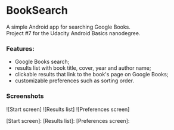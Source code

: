 # BookSearch
A simple Android app for searching Google Books.  
Project #7 for the Udacity Android Basics nanodegree.

### Features:
  * Google Books search; 
  * results list with book title, cover, year and author name;
  * clickable results that link to the book's page on Google Books;
  * customizable preferences such as sorting order.

### Screenshots
![Start screen]
![Results list]
![Preferences screen]

[Start screen]: 
[Results list]: 
[Preferences screen]: 
